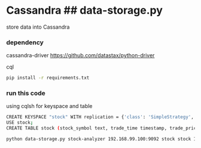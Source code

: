 # Cassandra ## data-storage.py
store data into Cassandra

### dependency
cassandra-driver    https://github.com/datastax/python-driver

cql

```sh
pip install -r requirements.txt
```

### run this code

using cqlsh for keyspace and table
```sh
CREATE KEYSPACE "stock" WITH replication = {'class': 'SimpleStrategy', 'replication_factor': 1} AND durable_writes = 'true';
USE stock;
CREATE TABLE stock (stock_symbol text, trade_time timestamp, trade_price float, PRIMARY KEY (stock_symbol,trade_time));
```
```sh
python data-storage.py stock-analyzer 192.168.99.100:9092 stock stock 192.168.99.100
```
